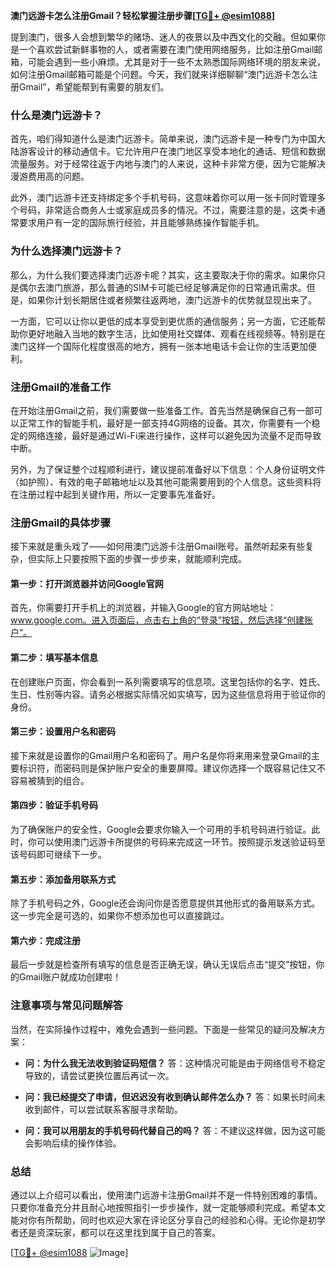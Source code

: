 **澳门远游卡怎么注册Gmail？轻松掌握注册步骤[[TG💪+ @esim1088](https://t.me/s/esim1088)]**

提到澳门，很多人会想到繁华的赌场、迷人的夜景以及中西文化的交融。但如果你是一个喜欢尝试新鲜事物的人，或者需要在澳门使用网络服务，比如注册Gmail邮箱，可能会遇到一些小麻烦。尤其是对于一些不太熟悉国际网络环境的朋友来说，如何注册Gmail邮箱可能是个问题。今天，我们就来详细聊聊“澳门远游卡怎么注册Gmail”，希望能帮到有需要的朋友们。

### 什么是澳门远游卡？

首先，咱们得知道什么是澳门远游卡。简单来说，澳门远游卡是一种专门为中国大陆游客设计的移动通信卡。它允许用户在澳门地区享受本地化的通话、短信和数据流量服务。对于经常往返于内地与澳门的人来说，这种卡非常方便，因为它能解决漫游费用高的问题。

此外，澳门远游卡还支持绑定多个手机号码，这意味着你可以用一张卡同时管理多个号码，非常适合商务人士或家庭成员多的情况。不过，需要注意的是，这类卡通常要求用户有一定的国际旅行经验，并且能够熟练操作智能手机。

### 为什么选择澳门远游卡？

那么，为什么我们要选择澳门远游卡呢？其实，这主要取决于你的需求。如果你只是偶尔去澳门旅游，那么普通的SIM卡可能已经足够满足你的日常通讯需求。但是，如果你计划长期居住或者频繁往返两地，澳门远游卡的优势就显现出来了。

一方面，它可以让你以更低的成本享受到更优质的通信服务；另一方面，它还能帮助你更好地融入当地的数字生活，比如使用社交媒体、观看在线视频等。特别是在澳门这样一个国际化程度很高的地方，拥有一张本地电话卡会让你的生活更加便利。

### 注册Gmail的准备工作

在开始注册Gmail之前，我们需要做一些准备工作。首先当然是确保自己有一部可以正常工作的智能手机，最好是一部支持4G网络的设备。其次，你需要有一个稳定的网络连接，最好是通过Wi-Fi来进行操作，这样可以避免因为流量不足而导致中断。

另外，为了保证整个过程顺利进行，建议提前准备好以下信息：个人身份证明文件（如护照）、有效的电子邮箱地址以及其他可能需要用到的个人信息。这些资料将在注册过程中起到关键作用，所以一定要事先准备好。

### 注册Gmail的具体步骤

接下来就是重头戏了——如何用澳门远游卡注册Gmail账号。虽然听起来有些复杂，但实际上只要按照下面的步骤一步步来，就能顺利完成。

#### 第一步：打开浏览器并访问Google官网
首先，你需要打开手机上的浏览器，并输入Google的官方网站地址：www.google.com。进入页面后，点击右上角的“登录”按钮，然后选择“创建账户”。

#### 第二步：填写基本信息
在创建账户页面，你会看到一系列需要填写的信息项。这里包括你的名字、姓氏、生日、性别等内容。请务必根据实际情况如实填写，因为这些信息将用于验证你的身份。

#### 第三步：设置用户名和密码
接下来就是设置你的Gmail用户名和密码了。用户名是你将来用来登录Gmail的主要标识符，而密码则是保护账户安全的重要屏障。建议你选择一个既容易记住又不容易被猜到的组合。

#### 第四步：验证手机号码
为了确保账户的安全性，Google会要求你输入一个可用的手机号码进行验证。此时，你可以使用澳门远游卡所提供的号码来完成这一环节。按照提示发送验证码至该号码即可继续下一步。

#### 第五步：添加备用联系方式
除了手机号码之外，Google还会询问你是否愿意提供其他形式的备用联系方式。这一步完全是可选的，如果你不想添加也可以直接跳过。

#### 第六步：完成注册
最后一步就是检查所有填写的信息是否正确无误，确认无误后点击“提交”按钮，你的Gmail账户就成功创建啦！

### 注意事项与常见问题解答

当然，在实际操作过程中，难免会遇到一些问题。下面是一些常见的疑问及解决方案：

- **问：为什么我无法收到验证码短信？**
  答：这种情况可能是由于网络信号不稳定导致的，请尝试更换位置后再试一次。
  
- **问：我已经提交了申请，但迟迟没有收到确认邮件怎么办？**
  答：如果长时间未收到邮件，可以尝试联系客服寻求帮助。

- **问：我可以用朋友的手机号码代替自己的吗？**
  答：不建议这样做，因为这可能会影响后续的操作体验。

### 总结

通过以上介绍可以看出，使用澳门远游卡注册Gmail并不是一件特别困难的事情。只要你准备充分并且耐心地按照指引一步步操作，就一定能够顺利完成。希望本文能对你有所帮助，同时也欢迎大家在评论区分享自己的经验和心得。无论你是初学者还是资深玩家，都可以在这里找到属于自己的答案。

[[TG💪+ @esim1088](https://t.me/s/esim1088) ![Image](https://i.postimg.cc/4NQfJmqS/Snipaste-2025-05-13-00-14-12.png)]